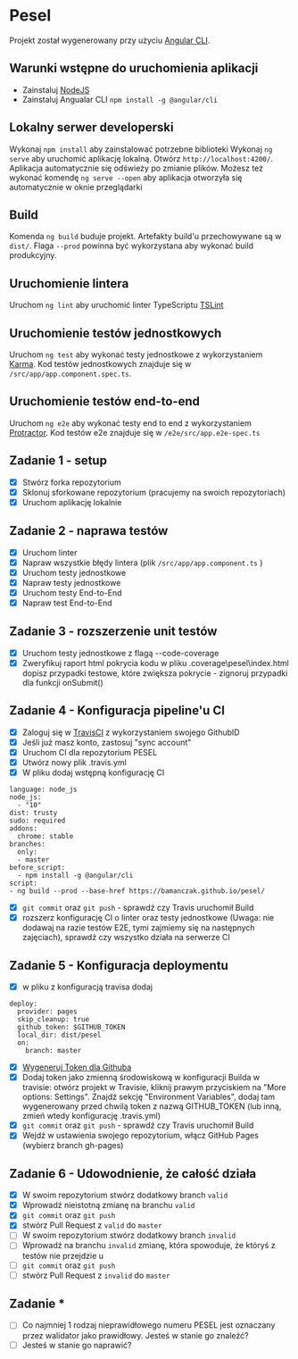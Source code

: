 # Pesel

Projekt został wygenerowany przy użyciu [Angular CLI](https://github.com/angular/angular-cli).

## Warunki wstępne do uruchomienia aplikacji
- Zainstaluj [NodeJS](https://nodejs.org/en/)
- Zainstaluj Angualar CLI `npm install -g @angular/cli`

## Lokalny serwer developerski
Wykonaj `npm install` aby zainstalować potrzebne biblioteki
Wykonaj `ng serve` aby uruchomić aplikację lokalną.
Otwórz `http://localhost:4200/`. Aplikacja automatycznie się odświeży po zmianie plików.
Możesz też wykonać komendę `ng serve --open` aby aplikacja otworzyła się automatycznie w oknie przeglądarki

## Build

Komenda `ng build` buduje projekt. Artefakty build'u przechowywane są w `dist/`. Flaga `--prod` powinna być wykorzystana aby wykonać build produkcyjny.

## Uruchomienie lintera

Uruchom `ng lint` aby uruchomić linter TypeScriptu [TSLint](https://palantir.github.io/tslint/)

## Uruchomienie testów jednostkowych

Uruchom `ng test` aby wykonać testy jednostkowe z wykorzystaniem [Karma](https://karma-runner.github.io).
Kod testów jednostkowych znajduje się w `/src/app/app.component.spec.ts`.

## Uruchomienie testów end-to-end

Uruchom `ng e2e` aby wykonać testy end to end z wykorzystaniem [Protractor](http://www.protractortest.org/).
Kod testów e2e znajduje się w `/e2e/src/app.e2e-spec.ts`

## Zadanie 1 - setup
- [X] Stwórz forka repozytorium
- [X] Sklonuj sforkowane repozytorium (pracujemy na swoich repozytoriach)
- [X] Uruchom aplikację lokalnie

## Zadanie 2 - naprawa testów
- [X] Uruchom linter
- [X] Napraw wszystkie błędy lintera (plik `/src/app/app.component.ts` )
- [X] Uruchom testy jednostkowe
- [X] Napraw testy jednostkowe
- [X] Uruchom testy End-to-End
- [X] Napraw test End-to-End

## Zadanie 3 - rozszerzenie unit testów
- [X] Uruchom testy jednostkowe z flagą --code-coverage
- [X] Zweryfikuj raport html pokrycia kodu w pliku .coverage\pesel\index.html
dopisz przypadki testowe, które zwiększa pokrycie - zignoruj przypadki dla funkcji onSubmit()

## Zadanie 4 - Konfiguracja pipeline'u CI
- [X] Zaloguj się w [TravisCI](https://travis-ci.org/) z wykorzystaniem swojego GithubID
- [x] Jeśli już masz konto, zastosuj "sync account"
- [x] Uruchom CI dla repozytorium PESEL
- [x] Utwórz nowy plik .travis.yml
- [x] W pliku dodaj wstępną konfigurację CI

~~~
language: node_js
node_js:
  - "10"
dist: trusty
sudo: required
addons:
  chrome: stable
branches:
  only:
  - master
before_script:
  - npm install -g @angular/cli
script:
- ng build --prod --base-href https://bamanczak.github.io/pesel/
~~~
- [X] `git commit` oraz `git push` - sprawdź czy Travis uruchomił Build
- [X] rozszerz konfigurację CI o linter oraz testy jednostkowe (Uwaga: nie dodawaj na razie testów E2E, tymi zajmiemy się na następnych zajęciach), sprawdź czy wszystko działa na serwerze CI

## Zadanie 5 - Konfiguracja deploymentu
- [X] w pliku z konfiguracją travisa dodaj

~~~
deploy:
  provider: pages
  skip_cleanup: true
  github_token: $GITHUB_TOKEN
  local_dir: dist/pesel
  on:
    branch: master
~~~
- [X] [Wygeneruj Token dla Githuba](https://help.github.com/en/github/authenticating-to-github/creating-a-personal-access-token-for-the-command-line)
- [X] Dodaj token jako zmienną środowiskową w konfiguracji Builda w travisie: otwórz projekt w Travisie, kliknij prawym przyciskiem na "More options: Settings". Znajdź sekcję "Environment Variables", dodaj tam wygenerowany przed chwilą token z nazwą GITHUB_TOKEN (lub inną, zmień wtedy konfigurację .travis.yml)
- [X] `git commit` oraz `git push` - sprawdź czy Travis uruchomił Build
- [X] Wejdź w ustawienia swojego repozytorium, włącz GitHub Pages (wybierz branch gh-pages)

 ## Zadanie 6 - Udowodnienie, że całość działa
- [X] W swoim repozytorium stwórz dodatkowy branch `valid`
- [X] Wprowadź nieistotną zmianę na branchu `valid`
- [X] `git commit` oraz `git push`
- [X] stwórz Pull Request z `valid` do `master`
- [ ] W swoim repozytorium stwórz dodatkowy branch `invalid`
- [ ] Wprowadź na branchu `invalid` zmianę, która spowoduje, że któryś z testów nie przejdzie u
- [ ] `git commit` oraz `git push`
- [ ] stwórz Pull Request z `invalid` do `master`

 ## Zadanie *
- [ ] Co najmniej 1 rodzaj nieprawidłowego numeru PESEL jest oznaczany przez walidator jako prawidłowy. Jesteś w stanie go znaleźć?
- [ ] Jesteś w stanie go naprawić?
